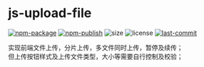 # js-upload-file

[![npm-package](https://img.shields.io/npm/v/js-upload-file?color=FF0000&label=npm%20package)](https://www.npmjs.com/package/js-upload-file)
[![npm-publish](https://img.shields.io/github/workflow/status/dfox89/js-upload-file/npm-publish?color=FFFF00&label=npm%20publish)](https://github.com/dfox89/js-upload-file/actions)
![size](https://img.shields.io/bundlephobia/min/js-upload-file?color=FF7F00)
![license](https://img.shields.io/npm/l/js-upload-file?color=0000FF)
[![last-commit](https://img.shields.io/github/last-commit/dfox89/js-upload-file?color=8B00FF)](https://github.com/dfox89/js-upload-file/commits/master)

实现前端文件上传，分片上传，多文件同时上传，暂停及续传；
<br>但上传按钮样式及上传文件类型，大小等需要自行控制及校验；
